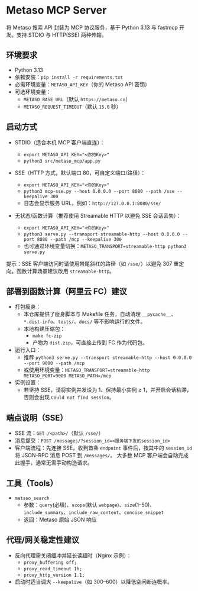 # Metaso MCP Server

将 Metaso 搜索 API 封装为 MCP 协议服务，基于 Python 3.13 与 fastmcp 开发。支持 STDIO 与 HTTP(SSE) 两种传输。

## 环境要求
- Python 3.13
- 依赖安装：`pip install -r requirements.txt`
- 必需环境变量：`METASO_API_KEY`（你的 Metaso API 密钥）
- 可选环境变量：
  - `METASO_BASE_URL`（默认 `https://metaso.cn`）
  - `METASO_REQUEST_TIMEOUT`（默认 `15.0` 秒）

## 启动方式
- STDIO（适合本机 MCP 客户端直连）：
  - `export METASO_API_KEY="<你的Key>"`
  - `python3 src/metaso_mcp/app.py`
- SSE（HTTP 方式，默认端口 80，可自定义端口/路径）：
  - `export METASO_API_KEY="<你的Key>"`
  - `python3 mcp-sse.py --host 0.0.0.0 --port 8080 --path /sse --keepalive 300`
  - 日志会显示服务 URL，例如：`http://127.0.0.1:8080/sse/`

- 无状态/函数计算（推荐使用 Streamable HTTP 以避免 SSE 会话丢失）：
  - `export METASO_API_KEY="<你的Key>"`
  - `python3 serve.py --transport streamable-http --host 0.0.0.0 --port 8080 --path /mcp --keepalive 300`
  - 也可通过环境变量切换：`METASO_TRANSPORT=streamable-http python3 serve.py`

提示：SSE 客户端访问时请使用带尾斜杠的路径（如 `/sse/`）以避免 307 重定向。函数计算场景建议改用 `streamable-http`。

## 部署到函数计算（阿里云 FC）建议
- 打包瘦身：
  - 本仓库提供了瘦身脚本与 Makefile 任务，自动清理 `__pycache__`、`*.dist-info`、`tests/`、`docs/` 等不影响运行的文件。
  - 本地构建压缩包：
    - `make fc-zip`
    - 产物为 `dist.zip`，可直接上传到 FC 作为代码包。
- 运行入口：
  - 推荐 `python3 serve.py --transport streamable-http --host 0.0.0.0 --port 9000 --path /mcp`
  - 或使用环境变量：`METASO_TRANSPORT=streamable-http METASO_PORT=9000 METASO_PATH=/mcp`
- 实例设置：
  - 若坚持 SSE，请将实例并发设为 1、保持最小实例 ≥ 1，并开启会话粘滞，否则会出现 `Could not find session`。

## 端点说明（SSE）
- SSE 流：`GET /<path>/`（默认 `/sse/`）
- 消息提交：`POST /messages/?session_id=<服务端下发的session_id>`
- 客户端流程：先连接 SSE，收到首条 `endpoint` 事件后，按其中的 `session_id` 将 JSON-RPC 消息 POST 到 `/messages/`。
  大多数 MCP 客户端会自动完成此握手，通常无需手动构造请求。

## 工具（Tools）
- `metaso_search`
  - 参数：`query`(必填)、`scope`(默认 `webpage`)、`size`(1–50)、`include_summary`、`include_raw_content`、`concise_snippet`
  - 返回：Metaso 原始 JSON 响应

## 代理/网关稳定性建议
- 反向代理需关闭缓冲并延长读超时（Nginx 示例）：
  - `proxy_buffering off;`
  - `proxy_read_timeout 1h;`
  - `proxy_http_version 1.1;`
- 启动时适当调大 `--keepalive`（如 300–600）以降低空闲断连概率。
